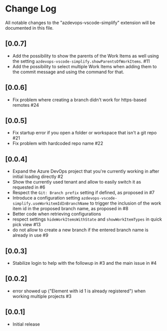 # Change Log

All notable changes to the "azdevops-vscode-simplify" extension will be documented in this file.

## [0.0.7]

- Add the possibility to show the parents of the Work Items as well using the setting `azdevops-vscode-simplify.showParentsOfWorkItems`. #11
- Add the possibility to select multiple Work Items when adding them to the commit message and using the command for that.

## [0.0.6]

- Fix problem where creating a branch didn't work for https-based remotes #24

## [0.0.5]

- Fix startup error if you open a folder or workspace that isn't a git repo #21
- Fix problem with hardcoded repo name #22

## [0.0.4]

- Expand the Azure DevOps project that you're currently working in after initial loading directly #2
- Show the currently used tenant and allow to easily switch it as requested in #6
- Respect the `Git: Branch prefix` setting if defined, as proposed in #7
- Introduce a configuration setting `azdevops-vscode-simplify.useWorkitemIdInBranchName` to trigger the inclusion of the work item id in the proposed branch name, as proposed in #8
- Better code when retrieving configurations
- respect settings `hideWorkItemsWithState` and `showWorkItemTypes` in quick pick view #13
- do not allow to create a new branch if the entered branch name is already in use #9

## [0.0.3]

- Stabilize login to help with the followup in #3 and the main issue in #4

## [0.0.2]

- error showed up ("Element with id 1 is already registered") when working multiple projects #3

## [0.0.1]

- Initial release